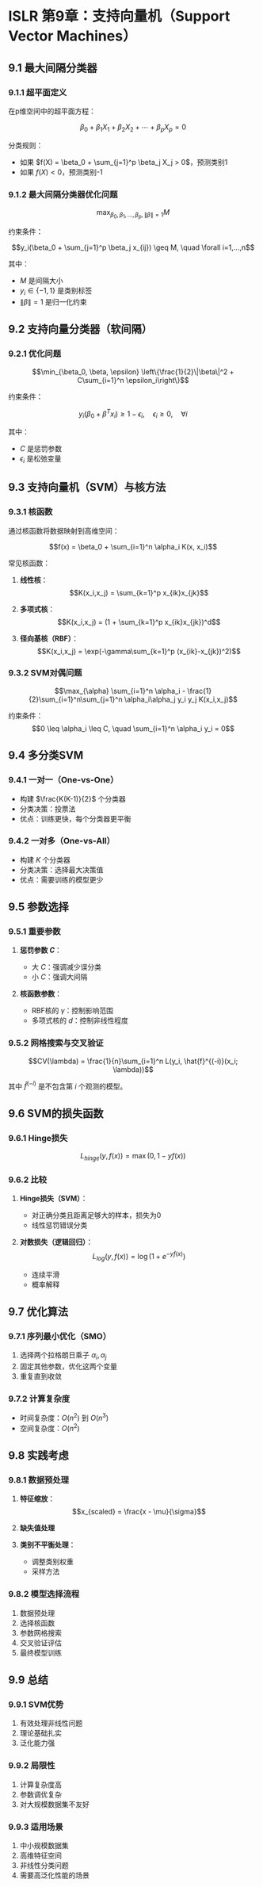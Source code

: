 # ISLR 第9章：支持向量机（Support Vector Machines）

## 9.1 最大间隔分类器

### 9.1.1 超平面定义
在p维空间中的超平面方程：

$$\beta_0 + \beta_1 X_1 + \beta_2 X_2 + \cdots + \beta_p X_p = 0$$

分类规则：
- 如果 $f(X) = \beta_0 + \sum_{j=1}^p \beta_j X_j > 0$，预测类别1
- 如果 $f(X) < 0$，预测类别-1

### 9.1.2 最大间隔分类器优化问题

$$\max_{\beta_0, \beta_1, ..., \beta_p, \|\beta\|=1} M$$

约束条件：

$$y_i(\beta_0 + \sum_{j=1}^p \beta_j x_{ij}) \geq M, \quad \forall i=1,...,n$$

其中：
- $M$ 是间隔大小
- $y_i \in \{-1,1\}$ 是类别标签
- $\|\beta\|=1$ 是归一化约束

## 9.2 支持向量分类器（软间隔）

### 9.2.1 优化问题

$$\min_{\beta_0, \beta, \epsilon} \left\{\frac{1}{2}\|\beta\|^2 + C\sum_{i=1}^n \epsilon_i\right\}$$

约束条件：

$$y_i(\beta_0 + \beta^T x_i) \geq 1 - \epsilon_i, \quad \epsilon_i \geq 0, \quad \forall i$$

其中：
- $C$ 是惩罚参数
- $\epsilon_i$ 是松弛变量

## 9.3 支持向量机（SVM）与核方法

### 9.3.1 核函数
通过核函数将数据映射到高维空间：

$$f(x) = \beta_0 + \sum_{i=1}^n \alpha_i K(x, x_i)$$

常见核函数：

1. **线性核**：
   $$K(x_i,x_j) = \sum_{k=1}^p x_{ik}x_{jk}$$

2. **多项式核**：
   $$K(x_i,x_j) = (1 + \sum_{k=1}^p x_{ik}x_{jk})^d$$

3. **径向基核（RBF）**：
   $$K(x_i,x_j) = \exp(-\gamma\sum_{k=1}^p (x_{ik}-x_{jk})^2)$$

### 9.3.2 SVM对偶问题

$$\max_{\alpha} \sum_{i=1}^n \alpha_i - \frac{1}{2}\sum_{i=1}^n\sum_{j=1}^n \alpha_i\alpha_j y_i y_j K(x_i,x_j)$$

约束条件：
$$0 \leq \alpha_i \leq C, \quad \sum_{i=1}^n \alpha_i y_i = 0$$

## 9.4 多分类SVM

### 9.4.1 一对一（One-vs-One）
- 构建 $\frac{K(K-1)}{2}$ 个分类器
- 分类决策：投票法
- 优点：训练更快，每个分类器更平衡

### 9.4.2 一对多（One-vs-All）
- 构建 $K$ 个分类器
- 分类决策：选择最大决策值
- 优点：需要训练的模型更少

## 9.5 参数选择

### 9.5.1 重要参数

1. **惩罚参数 $C$**：
   - 大 $C$：强调减少误分类
   - 小 $C$：强调大间隔

2. **核函数参数**：
   - RBF核的 $\gamma$：控制影响范围
   - 多项式核的 $d$：控制非线性程度

### 9.5.2 网格搜索与交叉验证

$$CV(\lambda) = \frac{1}{n}\sum_{i=1}^n L(y_i, \hat{f}^{(-i)}(x_i; \lambda))$$

其中 $\hat{f}^{(-i)}$ 是不包含第 $i$ 个观测的模型。

## 9.6 SVM的损失函数

### 9.6.1 Hinge损失
$$L_{hinge}(y, f(x)) = \max(0, 1-yf(x))$$

### 9.6.2 比较
1. **Hinge损失（SVM）**：
   - 对正确分类且距离足够大的样本，损失为0
   - 线性惩罚错误分类

2. **对数损失（逻辑回归）**：
   $$L_{log}(y, f(x)) = \log(1 + e^{-yf(x)})$$
   - 连续平滑
   - 概率解释

## 9.7 优化算法

### 9.7.1 序列最小优化（SMO）
1. 选择两个拉格朗日乘子 $\alpha_i, \alpha_j$
2. 固定其他参数，优化这两个变量
3. 重复直到收敛

### 9.7.2 计算复杂度
- 时间复杂度：$O(n^2)$ 到 $O(n^3)$
- 空间复杂度：$O(n^2)$

## 9.8 实践考虑

### 9.8.1 数据预处理
1. **特征缩放**：
   $$x_{scaled} = \frac{x - \mu}{\sigma}$$

2. **缺失值处理**
3. **类别不平衡处理**：
   - 调整类别权重
   - 采样方法

### 9.8.2 模型选择流程
1. 数据预处理
2. 选择核函数
3. 参数网格搜索
4. 交叉验证评估
5. 最终模型训练

## 9.9 总结

### 9.9.1 SVM优势
1. 有效处理非线性问题
2. 理论基础扎实
3. 泛化能力强

### 9.9.2 局限性
1. 计算复杂度高
2. 参数调优复杂
3. 对大规模数据集不友好

### 9.9.3 适用场景
1. 中小规模数据集
2. 高维特征空间
3. 非线性分类问题
4. 需要高泛化性能的场景

